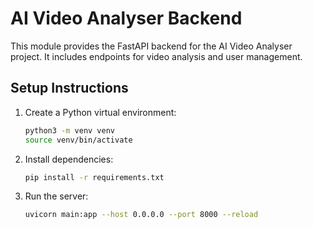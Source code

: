 # AI Video Analyser Backend

This module provides the FastAPI backend for the AI Video Analyser project.
It includes endpoints for video analysis and user management.

## Setup Instructions

1. Create a Python virtual environment:
   ```bash
   python3 -m venv venv
   source venv/bin/activate
   ```
2. Install dependencies:
   ```bash
   pip install -r requirements.txt
   ```
3. Run the server:
   ```bash
   uvicorn main:app --host 0.0.0.0 --port 8000 --reload
   ```
